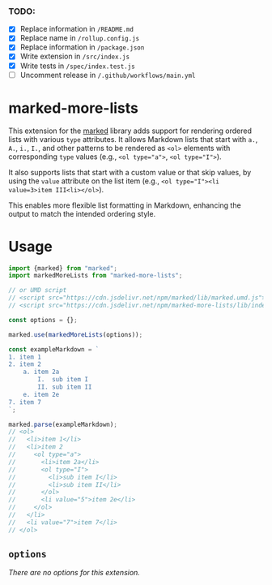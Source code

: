 ### TODO:

- [x] Replace information in `/README.md`
- [x] Replace name in `/rollup.config.js`
- [x] Replace information in `/package.json`
- [x] Write extension in `/src/index.js`
- [x] Write tests in `/spec/index.test.js`
- [ ] Uncomment release in `/.github/workflows/main.yml`

# marked-more-lists

This extension for the [marked](https://marked.js.org/) library adds support for rendering ordered lists with various
`type` attributes. It allows Markdown lists that start with `a.`, `A.`, `i.`, `I.`, and other patterns to be rendered
as `<ol>` elements with corresponding `type` values (e.g., `<ol type="a">`, `<ol type="I">`).

It also supports lists that start with a custom value or that skip values, by using the `value` attribute on the list
item (e.g., `<ol type="I"><li value=3>item III<li></ol>`).

This enables more flexible list formatting in Markdown, enhancing the output to match the intended ordering style.

# Usage

```js
import {marked} from "marked";
import markedMoreLists from "marked-more-lists";

// or UMD script
// <script src="https://cdn.jsdelivr.net/npm/marked/lib/marked.umd.js"></script>
// <script src="https://cdn.jsdelivr.net/npm/marked-more-lists/lib/index.umd.js"></script>

const options = {};

marked.use(markedMoreLists(options));

const exampleMarkdown = `
1. item 1
2. item 2
    a. item 2a
	    I.  sub item I
	    II. sub item II
    e. item 2e
7. item 7
`;

marked.parse(exampleMarkdown);
// <ol>
//   <li>item 1</li>
//   <li>item 2
//     <ol type="a">
//       <li>item 2a</li>
//       <ol type="I">
//         <li>sub item I</li>
//         <li>sub item II</li>
//       </ol>
//       <li value="5">item 2e</li>
//     </ol>
//   </li>
//   <li value="7">item 7</li>
// </ol>
```

## `options`

_There are no options for this extension._
